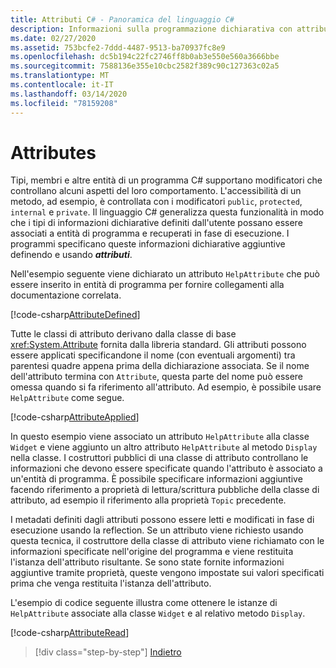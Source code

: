 ```yaml
---
title: Attributi C# - Panoramica del linguaggio C#
description: Informazioni sulla programmazione dichiarativa con attributi in C#
ms.date: 02/27/2020
ms.assetid: 753bcfe2-7ddd-4487-9513-ba70937fc8e9
ms.openlocfilehash: dc5b194c22fc2746ff8b0ab3e550e560a3666bbe
ms.sourcegitcommit: 7588136e355e10cbc2582f389c90c127363c02a5
ms.translationtype: MT
ms.contentlocale: it-IT
ms.lasthandoff: 03/14/2020
ms.locfileid: "78159208"
---
```

# <a name="attributes"></a>Attributes

Tipi, membri e altre entità di un programma C# supportano modificatori che controllano alcuni aspetti del loro comportamento. L'accessibilità di un metodo, ad esempio, è controllata con i modificatori `public`, `protected`, `internal` e `private`. Il linguaggio C# generalizza questa funzionalità in modo che i tipi di informazioni dichiarative definiti dall'utente possano essere associati a entità di programma e recuperati in fase di esecuzione. I programmi specificano queste informazioni dichiarative aggiuntive definendo e usando ***attributi***.

Nell'esempio seguente viene dichiarato un attributo `HelpAttribute` che può essere inserito in entità di programma per fornire collegamenti alla documentazione correlata.

[!code-csharp[AttributeDefined](../../../samples/snippets/csharp/tour/attributes/Program.cs#L3-L20)]

Tutte le classi di attributo derivano dalla classe di base <xref:System.Attribute> fornita dalla libreria standard. Gli attributi possono essere applicati specificandone il nome (con eventuali argomenti) tra parentesi quadre appena prima della dichiarazione associata. Se il nome dell'attributo termina con `Attribute`, questa parte del nome può essere omessa quando si fa riferimento all'attributo. Ad esempio, è possibile usare `HelpAttribute` come segue.

[!code-csharp[AttributeApplied](../../../samples/snippets/csharp/tour/attributes/Program.cs#L22-L28)]

In questo esempio viene associato un attributo `HelpAttribute` alla classe `Widget` e viene aggiunto un altro attributo `HelpAttribute` al metodo `Display` nella classe. I costruttori pubblici di una classe di attributo controllano le informazioni che devono essere specificate quando l'attributo è associato a un'entità di programma. È possibile specificare informazioni aggiuntive facendo riferimento a proprietà di lettura/scrittura pubbliche della classe di attributo, ad esempio il riferimento alla proprietà `Topic` precedente.

I metadati definiti dagli attributi possono essere letti e modificati in fase di esecuzione usando la reflection. Se un attributo viene richiesto usando questa tecnica, il costruttore della classe di attributo viene richiamato con le informazioni specificate nell'origine del programma e viene restituita l'istanza dell'attributo risultante. Se sono state fornite informazioni aggiuntive tramite proprietà, queste vengono impostate sui valori specificati prima che venga restituita l'istanza dell'attributo.

L'esempio di codice seguente illustra come ottenere le istanze di `HelpAttribute` associate alla classe `Widget` e al relativo metodo `Display`.

[!code-csharp[AttributeRead](../../../samples/snippets/csharp/tour/attributes/Program.cs#ReadAttributes)]

>[!div class="step-by-step"]
>[Indietro](delegates.md)
